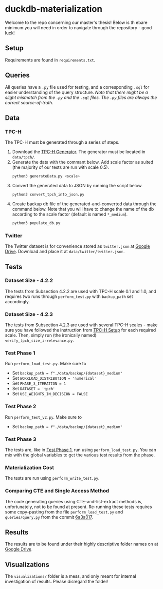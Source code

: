 # duckdb-materialization
Welcome to the repo concerning our master's thesis! Below is th ebare minimum you will need in order to navigate through the repository - good luck!

## Setup
Requirements are found in `requirements.txt`.

## Queries
All queries have a `.py` file used for testing, and a corresponding `.sql` for easier understanding of the query structure. 
_Note that there might be a slight mismatch from the `.py` and the `.sql` files. The `.py` files are always the correct source-of-truth._

## Data
### TPC-H
The TPC-H must be generated through a series of steps. 
1. Download the [TPC-H Generator](https://www.tpc.org/tpc_documents_current_versions/download_programs/tools-download-request5.asp?bm_type=TPC-H&bm_vers=3.0.1&mode=CURRENT-ONLY). The generator must be located in `data/tpch/`.
2. Generate the data with the commant below. Add scale factor as suited (the majority of our tests are run with scale 0.5).
    ```sh
    python3 generateData.py <scale>
    ```
3. Convert the generated data to JSON by running the script below. 
    ```sh
    python3 convert_tpch_into_json.py
    ```
4. Create backup db file of the generated-and-converted data through the command below. Note that you will have to change the name of the db according to the scale factor (default is named `*_medium`).
    ```sh
    python3 populate_db.py
    ```

### Twitter
The Twitter dataset is for convenience stored as `twitter.json` at [Google Drive](https://drive.google.com/drive/folders/1yOncHm8XNYROIz5QcnLd7crkFhyzDCMm?dmr=1&ec=wgc-drive-globalnav-goto). Download and place it at `data/twitter/twitter.json`.

## Tests
### Dataset Size - 4.2.2
The tests from Subsection 4.2.2 are used with TPC-H scale 0.1 and 1.0, and requires two runs through `perform_test.py` with `backup_path` set accordingly.

### Dataset Size - 4.2.3
The tests from Subsection 4.2.3 are used with several TPC-H scales - make sure you have followed the instruction from [TPC-H Setup](#tpc-h) for each required scale. Then, simply run (the ironically named) `verify_tpch_size_irrelevance.py`.

### Test Phase 1
Run `perform_load_test.py`. Make sure to
- Set `backup_path = f"./data/backup/{dataset}_medium"`
- Set `WORKLOAD_DISTRIBUTION = 'numerical'`
- Set `PHASE_3_ITERATION = 1`
- Set `DATASET = 'tpch'`
- Set `USE_WEIGHTS_IN_DECISION = FALSE`

### Test Phase 2
Run `perform_test_v2.py`. Make sure to
- Set `backup_path = f"./data/backup/{dataset}_medium"`

### Test Phase 3
The tests are, like in [Test Phase 1](#phase-1), run using `perform_load_test.py`. You can mix with the global variables to get the various test results from the phase.

### Materialization Cost
The tests are run using `perform_write_test.py`. 

### Comparing CTE and Single Access Method
The code generating queries using CTE-and-list-extract methods is, unfortunately, not to be found at present. Re-running these tests requires some copy-pasting from the file `perform_load_test.py` and `queries/query.py` from the commit [6a3a017](https://github.com/magnuis/duckdb-materialization/commit/6a3a017b763b81b8e2f4b85a80e8c2a5de65a4e7).

## Results
The results are to be found under their highly descriptive folder names on at [Google Drive](https://drive.google.com/drive/folders/1yOncHm8XNYROIz5QcnLd7crkFhyzDCMm?dmr=1&ec=wgc-drive-globalnav-goto).

## Visualizations
The `visualizations/` folder is a mess, and only meant for internal investigation of results. Please disregard the folder!


